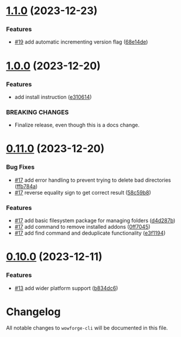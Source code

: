 # [1.1.0](https://github.com/m-triassi/wowforge-cli/compare/v1.0.0...v1.1.0) (2023-12-23)


### Features

* [#19](https://github.com/m-triassi/wowforge-cli/issues/19) add automatic incrementing version flag ([68e14de](https://github.com/m-triassi/wowforge-cli/commit/68e14deeedac5ede115120af2bf90dee8e6d4074))



# [1.0.0](https://github.com/m-triassi/wowforge-cli/compare/v0.11.0...v1.0.0) (2023-12-20)


### Features

* add install instruction ([e310614](https://github.com/m-triassi/wowforge-cli/commit/e310614aa15a560bab29f2a1077852293bdd72f7))


### BREAKING CHANGES

* Finalize release, even though this is a docs change.



# [0.11.0](https://github.com/m-triassi/wowforge-cli/compare/v0.10.0...v0.11.0) (2023-12-20)


### Bug Fixes

* [#17](https://github.com/m-triassi/wowforge-cli/issues/17) add error handling to prevent trying to delete bad directories ([ffb784a](https://github.com/m-triassi/wowforge-cli/commit/ffb784a61aa67030880380c134fd22946bac3bff))
* [#17](https://github.com/m-triassi/wowforge-cli/issues/17) reverse equality sign to get correct result ([58c59b8](https://github.com/m-triassi/wowforge-cli/commit/58c59b84433274986026511fbcf0ed67a14045d2))


### Features

* [#17](https://github.com/m-triassi/wowforge-cli/issues/17) add basic filesystem package for managing folders ([d4d287b](https://github.com/m-triassi/wowforge-cli/commit/d4d287b3a9b535a454a2298be92a331fb9cfdb2b))
* [#17](https://github.com/m-triassi/wowforge-cli/issues/17) add command to remove installed addons ([0ff7045](https://github.com/m-triassi/wowforge-cli/commit/0ff7045383be7c02e7f454147cd3c72271bceebe))
* [#17](https://github.com/m-triassi/wowforge-cli/issues/17) add find command and deduplicate functionality ([e3f1194](https://github.com/m-triassi/wowforge-cli/commit/e3f1194a819e533d0e11bfa80c3dbe397868dba2))



# [0.10.0](https://github.com/m-triassi/wowforge-cli/compare/v0.9.0...v0.10.0) (2023-12-11)


### Features

* [#13](https://github.com/m-triassi/wowforge-cli/issues/13) add wider platform support ([b834dc6](https://github.com/m-triassi/wowforge-cli/commit/b834dc639c36f1d7d2aabcae6f1f85e9ba58cc54))



# Changelog

All notable changes to `wowforge-cli` will be documented in this file.
